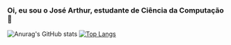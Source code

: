 ### Oi, eu sou o José Arthur, estudante de Ciência da Computação 👋

<!--
**Arthurls7/Arthurls7** is a ✨ _special_ ✨ repository because its `README.md` (this file) appears on your GitHub profile.

Here are some ideas to get you started:

- 🔭 I’m currently working on ...
- 🌱 I’m currently learning ...
- 👯 I’m looking to collaborate on ...
- 🤔 I’m looking for help with ...
- 💬 Ask me about ...
- 📫 How to reach me: ...
- 😄 Pronouns: ...
- ⚡ Fun fact: ...
-->

![Anurag's GitHub stats](https://github-readme-stats.vercel.app/api?username=Arthurls7&count_private=true&theme=codeSTACKr&show_icons=true)
[![Top Langs](https://github-readme-stats.vercel.app/api/top-langs/?username=Arthurls7&theme=codeSTACKr&layout=compact&hide=Makefile)](https://github.com/anuraghazra/github-readme-stats)
